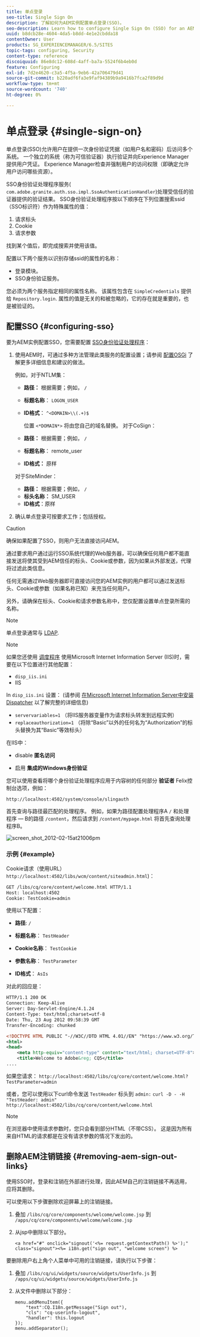 ```yaml
---
title: 单点登录
seo-title: Single Sign On
description: 了解如何为AEM实例配置单点登录(SSO)。
seo-description: Learn how to configure Single Sign On (SSO) for an AEM instance.
uuid: b8dcb28e-4604-4da5-b8dd-4e1e2cbdda18
contentOwner: User
products: SG_EXPERIENCEMANAGER/6.5/SITES
topic-tags: configuring, Security
content-type: reference
discoiquuid: 86e8dc12-608d-4aff-ba7a-5524f6b4eb0d
feature: Configuring
exl-id: 7d2e4620-c3a5-4f5a-9eb6-42a706479d41
source-git-commit: b220adf6fa3e9faf94389b9a9416b7fca2f89d9d
workflow-type: tm+mt
source-wordcount: '740'
ht-degree: 0%

---
```


# 单点登录 {#single-sign-on}

单点登录(SSO)允许用户在提供一次身份验证凭据（如用户名和密码）后访问多个系统。 一个独立的系统（称为可信验证器）执行验证并向Experience Manager提供用户凭证。 Experience Manager检查并强制用户的访问权限（即确定允许用户访问哪些资源）。

SSO身份验证处理程序服务( `com.adobe.granite.auth.sso.impl.SsoAuthenticationHandler`)处理受信任的验证器提供的验证结果。 SSO身份验证处理程序按以下顺序在下列位置搜索ssid （SSO标识符）作为特殊属性的值：

1. 请求标头
1. Cookie
1. 请求参数

找到某个值后，即完成搜索并使用该值。

配置以下两个服务以识别存储ssid的属性的名称：

* 登录模块。
* SSO身份验证服务。

您必须为两个服务指定相同的属性名称。 该属性包含在 `SimpleCredentials` 提供给 `Repository.login`. 属性的值是无关的和被忽略的，它的存在就是重要的，也是被验证的。

## 配置SSO {#configuring-sso}

要为AEM实例配置SSO，您需要配置 [SSO身份验证处理程序](/help/sites-deploying/osgi-configuration-settings.md#adobegranitessoauthenticationhandler)：

1. 使用AEM时，可通过多种方法管理此类服务的配置设置；请参阅 [配置OSGi](/help/sites-deploying/configuring-osgi.md) 了解更多详细信息和建议的做法。

   例如，对于NTLM集：

   * **路径：** 根据需要；例如， `/`
   * **标题名称**： `LOGON_USER`
   * **ID格式**： `^<DOMAIN>\\(.+)$`

      位置 `<*DOMAIN*>` 将由您自己的域名替换。
   对于CoSign：

   * **路径：** 根据需要；例如， `/`
   * **标题名称**： remote_user
   * **ID格式：** 原样

   对于SiteMinder：

   * **路径：** 根据需要；例如， `/`
   * **标头名称：** SM_USER
   * **ID格式**：原样



1. 确认单点登录可按要求工作；包括授权。

>[!CAUTION]
>
>确保如果配置了SSO，则用户无法直接访问AEM。
>
>通过要求用户通过运行SSO系统代理的Web服务器，可以确保任何用户都不能直接发送将使其受到AEM信任的标头、Cookie或参数，因为如果从外部发送，代理将过滤此类信息。
>
>任何无需通过Web服务器即可直接访问您的AEM实例的用户都可以通过发送标头、Cookie或参数（如果名称已知）来充当任何用户。
>
>另外，请确保在标头、Cookie和请求参数名称中，您仅配置设置单点登录所需的名称。

>[!NOTE]
>
>单点登录通常与 [LDAP](/help/sites-administering/ldap-config.md).

>[!NOTE]
>
>如果您还使用 [调度程序](https://helpx.adobe.com/experience-manager/dispatcher/using/dispatcher.html) 使用Microsoft Internet Information Server (IIS)时，需要在以下位置进行其他配置：
>
>* `disp_iis.ini`
>* IIS
>
>In `disp_iis.ini` 设置：
>(请参阅 [在Microsoft Internet Information Server中安装Dispatcher](https://helpx.adobe.com/experience-manager/dispatcher/using/dispatcher-install.html#microsoft-internet-information-server) 以了解完整的详细信息)
>
>* `servervariables=1` （将IIS服务器变量作为请求标头转发到远程实例）
>* `replaceauthorization=1` （将除“Basic”以外的任何名为“Authorization”的标头替换为其“Basic”等效标头）
>
>在IIS中：
>
>* disable **匿名访问**
>
>* 启用 **集成的Windows身份验证**
>


您可以使用查看将哪个身份验证处理程序应用于内容树的任何部分 **验证者** Felix控制台选项，例如：

`http://localhost:4502/system/console/slingauth`

首先查询与路径最匹配的处理程序。 例如，如果为路径配置处理程序A `/` 和处理程序 — B的路径 `/content`，然后请求到 `/content/mypage.html` 将首先查询处理程序B。

![screen_shot_2012-02-15at21006pm](assets/screen_shot_2012-02-15at21006pm.png)

### 示例 {#example}

Cookie请求（使用URL） `http://localhost:4502/libs/wcm/content/siteadmin.html`)：

```xml
GET /libs/cq/core/content/welcome.html HTTP/1.1
Host: localhost:4502
Cookie: TestCookie=admin
```

使用以下配置：

* **路径**: `/`

* **标题名称**： `TestHeader`

* **Cookie名称**： `TestCookie`

* **参数名称**： `TestParameter`

* **ID格式**： `AsIs`

对此的回应是：

```xml
HTTP/1.1 200 OK
Connection: Keep-Alive
Server: Day-Servlet-Engine/4.1.24
Content-Type: text/html;charset=utf-8
Date: Thu, 23 Aug 2012 09:58:39 GMT
Transfer-Encoding: chunked

<!DOCTYPE HTML PUBLIC "-//W3C//DTD HTML 4.01//EN" "https://www.w3.org/TR/html4/strict.dtd">
<html>
<head>
    <meta http-equiv="content-type" content="text/html; charset=UTF-8">
    <title>Welcome to Adobe&reg; CQ5</title>
....
```

如果您请求：
`http://localhost:4502/libs/cq/core/content/welcome.html?TestParameter=admin`

或者，您可以使用以下curl命令发送 `TestHeader` 标头到 `admin:`
`curl -D - -H "TestHeader: admin" http://localhost:4502/libs/cq/core/content/welcome.html`

>[!NOTE]
>
>在浏览器中使用请求参数时，您只会看到部分HTML（不带CSS）。 这是因为所有来自HTML的请求都是在没有请求参数的情况下发出的。

## 删除AEM注销链接 {#removing-aem-sign-out-links}

使用SSO时，登录和注销在外部进行处理，因此AEM自己的注销链接不再适用，应将其删除。

可以使用以下步骤删除欢迎屏幕上的注销链接。

1. 叠加 `/libs/cq/core/components/welcome/welcome.jsp` 到 `/apps/cq/core/components/welcome/welcome.jsp`
1. 从jsp中删除以下部分。

   `<a href="#" onclick="signout('<%= request.getContextPath() %>');" class="signout"><%= i18n.get("sign out", "welcome screen") %>`

要删除用户右上角个人菜单中可用的注销链接，请执行以下步骤：

1. 叠加 `/libs/cq/ui/widgets/source/widgets/UserInfo.js` 到 `/apps/cq/ui/widgets/source/widgets/UserInfo.js`

1. 从文件中删除以下部分：

   ```
   menu.addMenuItem({
       "text":CQ.I18n.getMessage("Sign out"),
       "cls": "cq-userinfo-logout",
       "handler": this.logout
   });
   menu.addSeparator();
   ```
